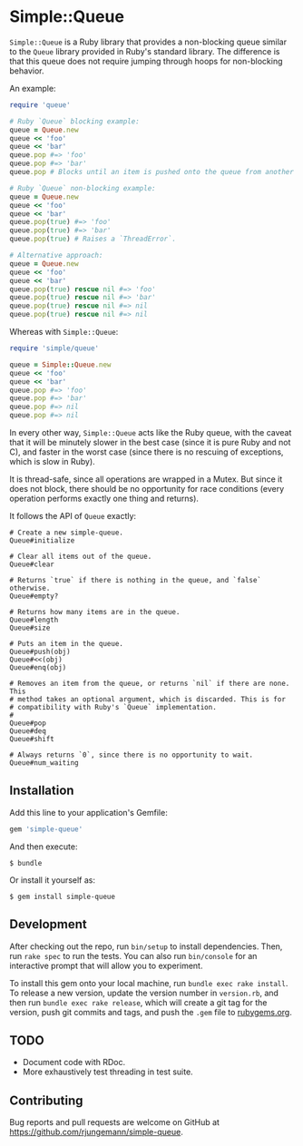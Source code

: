 # Simple::Queue

`Simple::Queue` is a Ruby library that provides a non-blocking queue similar to
the `Queue` library provided in Ruby's standard library. The difference is that
this queue does not require jumping through hoops for non-blocking behavior.

An example:

```ruby
require 'queue'

# Ruby `Queue` blocking example:
queue = Queue.new
queue << 'foo'
queue << 'bar'
queue.pop #=> 'foo'
queue.pop #=> 'bar'
queue.pop # Blocks until an item is pushed onto the queue from another thread.

# Ruby `Queue` non-blocking example:
queue = Queue.new
queue << 'foo'
queue << 'bar'
queue.pop(true) #=> 'foo'
queue.pop(true) #=> 'bar'
queue.pop(true) # Raises a `ThreadError`.

# Alternative approach:
queue = Queue.new
queue << 'foo'
queue << 'bar'
queue.pop(true) rescue nil #=> 'foo'
queue.pop(true) rescue nil #=> 'bar'
queue.pop(true) rescue nil #=> nil
queue.pop(true) rescue nil #=> nil
```

Whereas with `Simple::Queue`:

```ruby
require 'simple/queue'

queue = Simple::Queue.new
queue << 'foo'
queue << 'bar'
queue.pop #=> 'foo'
queue.pop #=> 'bar'
queue.pop #=> nil
queue.pop #=> nil
```

In every other way, `Simple::Queue` acts like the Ruby queue, with the caveat
that it will be minutely slower in the best case (since it is pure Ruby and not
C), and faster in the worst case (since there is no rescuing of exceptions,
which is slow in Ruby).

It is thread-safe, since all operations are wrapped in a Mutex. But since it
does not block, there should be no opportunity for race conditions (every
operation performs exactly one thing and returns).

It follows the API of `Queue` exactly:

```
# Create a new simple-queue.
Queue#initialize

# Clear all items out of the queue.
Queue#clear

# Returns `true` if there is nothing in the queue, and `false` otherwise.
Queue#empty?

# Returns how many items are in the queue.
Queue#length
Queue#size

# Puts an item in the queue.
Queue#push(obj)
Queue#<<(obj)
Queue#enq(obj)

# Removes an item from the queue, or returns `nil` if there are none. This
# method takes an optional argument, which is discarded. This is for
# compatibility with Ruby's `Queue` implementation.
#
Queue#pop
Queue#deq
Queue#shift

# Always returns `0`, since there is no opportunity to wait.
Queue#num_waiting
```

## Installation

Add this line to your application's Gemfile:

```ruby
gem 'simple-queue'
```

And then execute:

    $ bundle

Or install it yourself as:

    $ gem install simple-queue

## Development

After checking out the repo, run `bin/setup` to install dependencies. Then, run
`rake spec` to run the tests. You can also run `bin/console` for an interactive
prompt that will allow you to experiment.

To install this gem onto your local machine, run `bundle exec rake install`. To
release a new version, update the version number in `version.rb`, and then run
`bundle exec rake release`, which will create a git tag for the version, push
git commits and tags, and push the `.gem` file to
[rubygems.org](https://rubygems.org).

## TODO

* Document code with RDoc.
* More exhaustively test threading in test suite.

## Contributing

Bug reports and pull requests are welcome on GitHub at
https://github.com/rjungemann/simple-queue.

